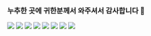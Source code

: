### 누추한 곳에 귀한분께서 와주셔서 감사합니다 👋





<img src = "https://img.shields.io/badge/Java-ED8B00?style=for-the-badge&logo=openjdk&logoColor=white">
<img src = "https://img.shields.io/badge/JavaScript-F7DF1E?style=for-the-badge&logo=JavaScript&logoColor=white">
<img src = "https://img.shields.io/badge/Python-3776AB?style=for-the-badge&logo=python&logoColor=white">
<img src = "https://img.shields.io/badge/HTML-239120?style=for-the-badge&logo=html5&logoColor=white">
<img src = "https://img.shields.io/badge/CSS-239120?&style=for-the-badge&logo=css3&logoColor=white">
<img src = "https://img.shields.io/badge/Android-3DDC84?style=for-the-badge&logo=android&logoColor=white">
<img src = "https://img.shields.io/badge/MySQL-00000F?style=for-the-badge&logo=mysql&logoColor=white">
<img src = "https://img.shields.io/badge/Flask-000000?style=for-the-badge&logo=flask&logoColor=white">
<!--
**bbmini96/bbmini96** is a ✨ _special_ ✨ repository because its `README.md` (this file) appears on your GitHub profile.

Here are some ideas to get you started:

- 🔭 I’m currently working on ...
- 🌱 I’m currently learning ...
- 👯 I’m looking to collaborate on ...
- 🤔 I’m looking for help with ...
- 💬 Ask me about ...
- 📫 How to reach me: ...
- 😄 Pronouns: ...
- ⚡ Fun fact: ...
-->
